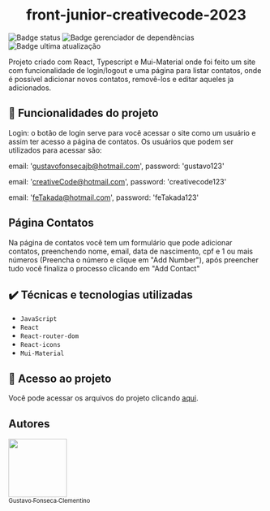 <h1 align="center"> front-junior-creativecode-2023 </h1>

![Badge status](https://img.shields.io/badge/STATUS-FINALIZADO-green)
![Badge gerenciador de dependências](https://img.shields.io/badge/Yarn-1.22.19-blue)
![Badge ultima atualização](https://img.shields.io/badge/Ultima%20atualiza%C3%A7%C3%A3o-Abril-yellow)

Projeto criado com React, Typescript e Mui-Material onde foi feito um site com funcionalidade de login/logout e uma página para listar contatos, onde é possível adicionar novos contatos, removê-los e editar aqueles ja adicionados.

## :hammer: Funcionalidades do projeto

Login: o botão de login serve para você acessar o site como um usuário e assim ter acesso a página de contatos. Os usuários que podem ser utilizados para acessar são:
 
 email: 'gustavofonsecajb@hotmail.com',
 password: 'gustavo123'
  
 email: 'creativeCode@hotmail.com',
 password: 'creativecode123'
  
 email: 'feTakada@hotmail.com',
 password: 'feTakada123'

## Página Contatos

Na página de contatos você tem um formulário que pode adicionar contatos, preenchendo nome, email, data de nascimento, cpf e 1 ou mais números (Preencha o número e clique em "Add Number"), após preencher tudo você finaliza o processo clicando em "Add Contact"

## ✔️ Técnicas e tecnologias utilizadas

- ``JavaScript``
- ``React``
- ``React-router-dom``
- ``React-icons``
- ``Mui-Material``

## 📁 Acesso ao projeto
Você pode acessar os arquivos do projeto clicando [aqui](https://github.com/GustavoFonsecalog/front-junior-creativecode-2023/tree/main/cc-system).

## Autores

[<img src="https://avatars.githubusercontent.com/u/83730260?v=4" width=115><br><sub> Gustavo Fonseca Clementino </sub>](https://github.com/GustavoFonsecalog)

